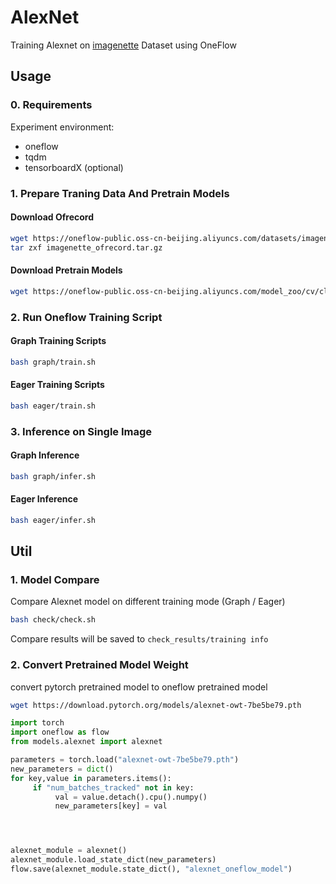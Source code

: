 # AlexNet
Training Alexnet on [imagenette](https://github.com/fastai/imagenette) Dataset using OneFlow

## Usage
### 0. Requirements
Experiment environment:
- oneflow
- tqdm
- tensorboardX (optional)

### 1. Prepare Traning Data And Pretrain Models
#### Download Ofrecord
```bash
wget https://oneflow-public.oss-cn-beijing.aliyuncs.com/datasets/imagenette_ofrecord.tar.gz
tar zxf imagenette_ofrecord.tar.gz
```

#### Download Pretrain Models

```bash
wget https://oneflow-public.oss-cn-beijing.aliyuncs.com/model_zoo/cv/classification/alexnet/alexnet_oneflow_model.tar.gz
```

### 2. Run Oneflow Training Script
#### Graph Training Scripts
```bash
bash graph/train.sh
```

#### Eager Training Scripts
```bash
bash eager/train.sh
```


### 3. Inference on Single Image
#### Graph Inference
```bash
bash graph/infer.sh
```

#### Eager Inference
```bash
bash eager/infer.sh
```

## Util
### 1. Model Compare
Compare Alexnet model on different training mode (Graph / Eager)
```bash
bash check/check.sh
```
Compare results will be saved to `check_results/training info`

### 2. Convert Pretrained Model Weight
convert pytorch pretrained model to oneflow pretrained model

```sh
wget https://download.pytorch.org/models/alexnet-owt-7be5be79.pth
```

```python
import torch
import oneflow as flow 
from models.alexnet import alexnet

parameters = torch.load("alexnet-owt-7be5be79.pth")
new_parameters = dict()
for key,value in parameters.items():
     if "num_batches_tracked" not in key:
          val = value.detach().cpu().numpy()
          new_parameters[key] = val




alexnet_module = alexnet()
alexnet_module.load_state_dict(new_parameters)
flow.save(alexnet_module.state_dict(), "alexnet_oneflow_model")
```
